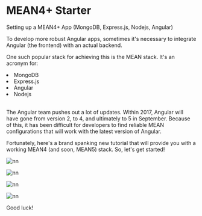 # MEAN4+ Starter
Setting up a MEAN4+ App (MongoDB, Express.js, Nodejs, Angular)

<p>To develop more robust Angular apps, sometimes it's necessary to integrate Angular (the frontend) with an actual backend.</p>

One such popular stack for achieving this is the MEAN stack. It's an acronym for:

<li>MongoDB</li>
<li>Express.js</li>
<li>Angular</li>
<li>Nodejs</li>

<br>

<p>The Angular team pushes out a lot of updates. Within 2017, Angular will have gone from version 2, to 4, and ultimately to 5 in September. Because of this, it has been difficult for developers to find reliable MEAN configurations that will work with the latest version of Angular.</p>

Fortunately, here's a brand spanking new tutorial that will provide you with a working MEAN4 (and soon, MEAN5) stack. So, let's get started!

![nn](https://user-images.githubusercontent.com/12325386/29237780-228396b2-7f58-11e7-9ff1-a4618dc1c49d.JPG)

![nn](https://user-images.githubusercontent.com/12325386/29237803-aa401710-7f58-11e7-83f6-33e321a55b29.JPG)

![nn](https://user-images.githubusercontent.com/12325386/29237807-d92bf508-7f58-11e7-8970-2f1e24208379.JPG)

![nn](https://user-images.githubusercontent.com/12325386/29237810-0147ccce-7f59-11e7-8402-a983cde7b0dc.JPG)


Good luck!
